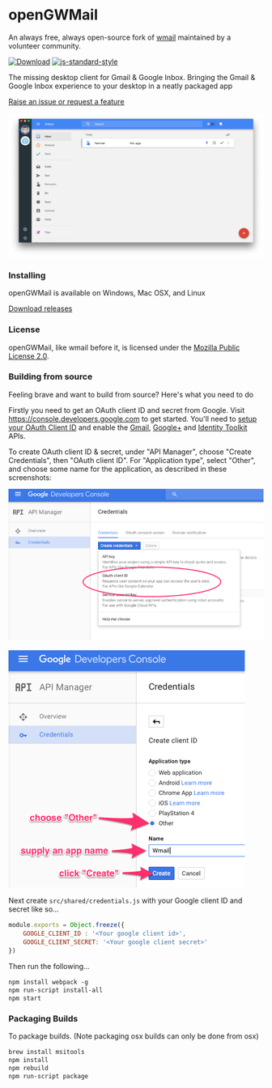 # openGWMail

An always free, always open-source fork of [wmail](https://github.com/Thomas101/wmail) maintained by a volunteer community.

[![Download](https://img.shields.io/github/downloads/Dodenis/openGWMail/total.svg)](https://github.com/Dodenis/openGWMail/releases)
[![js-standard-style](https://img.shields.io/badge/code%20style-standard-brightgreen.svg)](http://standardjs.com/)

The missing desktop client for Gmail & Google Inbox. Bringing the Gmail & Google Inbox experience to your desktop in a neatly packaged app

[Raise an issue or request a feature](https://github.com/Dodenis/openGWMail/issues)

![Screenshot](https://raw.githubusercontent.com/Dodenis/openGWMail/master/.github/screenshot.png "Screenshot")

### Installing
openGWMail is available on Windows, Mac OSX, and Linux

[Download releases](https://github.com/Dodenis/openGWMail/releases)

### License

openGWMail, like wmail before it, is licensed under the [Mozilla Public License 2.0](./LICENSE).

### Building from source

Feeling brave and want to build from source? Here's what you need to do

Firstly you need to get an OAuth client ID and secret from Google.
Visit https://console.developers.google.com to get started.
You'll need to [setup your OAuth Client ID](https://console.developers.google.com/apis/credentials) and enable the [Gmail](https://console.developers.google.com/apis/api/gmail/overview), [Google+](https://console.developers.google.com/apis/api/plus/overview) and [Identity Toolkit](https://console.developers.google.com/apis/api/identitytoolkit/overview) APIs.

To create OAuth client ID & secret, under "API Manager", choose "Create Credentials", then "OAuth client ID".
For "Application type", select "Other", and choose some name for the application, as described in these screenshots:

![Create credentials](https://raw.githubusercontent.com/Dodenis/openGWMail/master/.github/gdc-create-credentials.png "Create Credentials")
<br />
<br />
![Create OAuth client ID](https://raw.githubusercontent.com/Dodenis/openGWMail/master/.github/gdc-oauth-client-id-creation.png "Create OAuth Client ID")

Next create `src/shared/credentials.js` with your Google client ID and secret like so...

```js
module.exports = Object.freeze({
	GOOGLE_CLIENT_ID : '<Your google client id>',
	GOOGLE_CLIENT_SECRET: '<Your google client secret>'
})
```

Then run the following...

```
npm install webpack -g
npm run-script install-all
npm start
```

### Packaging Builds

To package builds. (Note packaging osx builds can only be done from osx)
```
brew install msitools
npm install
npm rebuild
npm run-script package
```

